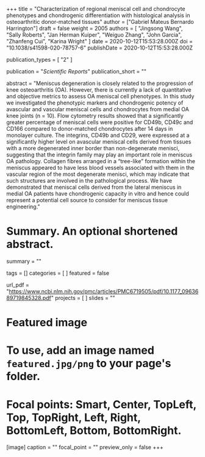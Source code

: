 +++
title = "Characterization of regional meniscal cell and chondrocyte phenotypes and chondrogenic differentiation with histological analysis in osteoarthritic donor-matched tissues"
author = ["Gabriel Mateus Bernardo Harrington"]
draft = false
weight = 2005
authors = [
  "Jingsong Wang",
  "Sally Roberts",
  "Jan Herman Kuiper",
  "Weiguo Zhang",
  "John Garcia",
  "Zhanfeng Cui",
  "Karina Wright"
]
date = 2020-10-12T15:53:28.000Z
doi = "10.1038/s41598-020-78757-6"
publishDate = 2020-10-12T15:53:28.000Z

publication_types = [ "2" ]

publication = "*Scientific Reports*"
publication_short = ""

abstract = "Meniscus degeneration is closely related to the progression of knee osteoarthritis (OA). However, there is currently a lack of quantitative and objective metrics to assess OA meniscal cell phenotypes. In this study we investigated the phenotypic markers and chondrogenic potency of avascular and vascular meniscal cells and chondrocytes from medial OA knee joints (n = 10). Flow cytometry results showed that a significantly greater percentage of meniscal cells were positive for CD49b, CD49c and CD166 compared to donor-matched chondrocytes after 14 days in monolayer culture. The integrins, CD49b and CD29, were expressed at a significantly higher level on avascular meniscal cells derived from tissues with a more degenerated inner border than non-degenerate menisci, suggesting that the integrin family may play an important role in meniscus OA pathology. Collagen fibres arranged in a “tree-like” formation within the meniscus appeared to have less blood vessels associated with them in the vascular region of the most degenerate menisci, which may indicate that such structures are involved in the pathological process. We have demonstrated that meniscal cells derived from the lateral meniscus in medial OA patients have chondrogenic capacity in vitro and hence could represent a potential cell source to consider for meniscus tissue engineering."

# Summary. An optional shortened abstract.
summary = ""

tags = []
categories = [ ]
featured = false

url_pdf = "https://www.ncbi.nlm.nih.gov/pmc/articles/PMC6719505/pdf/10.1177_0963689719845328.pdf"
projects = [ ]
slides = ""

# Featured image
# To use, add an image named `featured.jpg/png` to your page's folder. 
# Focal points: Smart, Center, TopLeft, Top, TopRight, Left, Right, BottomLeft, Bottom, BottomRight.
[image]
caption = ""
focal_point = ""
preview_only = false
+++
